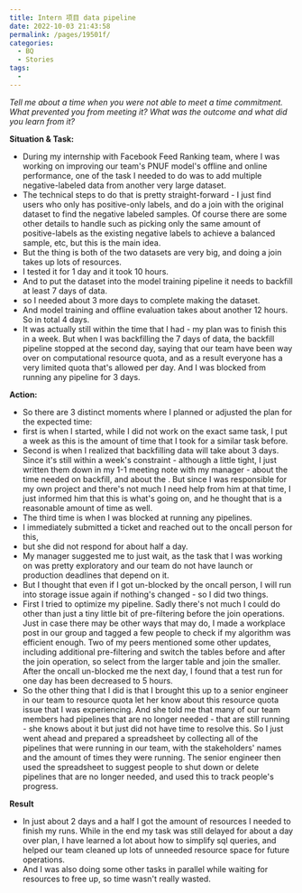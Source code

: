 ```yaml
---
title: Intern 项目 data pipeline
date: 2022-10-03 21:43:58
permalink: /pages/19501f/
categories:
  - BQ
  - Stories
tags:
  - 
---
```


*Tell me about a time when you were not able to meet a time commitment. What prevented you from meeting it? What was the outcome and what did you learn from it?*
  
**Situation & Task:**
- During my internship with Facebook Feed Ranking team, where I was working on improving our team's PNUF model's offline and online performance, one of the task I needed to do was to add multiple negative-labeled data from another very large dataset.
- The technical steps to do that is pretty straight-forward - I just find users who only has positive-only labels, and do a join with the original dataset to find the negative labeled samples. Of course there are some other details to handle such as picking only the same amount of positive-labels as the existing negative labels to achieve a balanced sample, etc, but this is the main idea.
- But the thing is both of the two datasets are very big, and doing a join takes up lots of resources.
- I tested it for 1 day and it took 10 hours.
- And to put the dataset into the model training pipeline it needs to backfill at least 7 days of data.
- so I needed about 3 more days to complete making the dataset.
- And model training and offline evaluation takes about another 12 hours. So in total 4 days.
- It was actually still within the time that I had - my plan was to finish this in a week. But when I was backfilling the 7 days of data, the backfill pipeline stopped at the second day, saying that our team have been way over on computational resource quota, and as a result everyone has a very limited quota that's allowed per day. And I was blocked from running any pipeline for 3 days.

**Action:**

- So there are 3 distinct moments where I planned or adjusted the plan for the expected time:
- first is when I started, while I did not work on the exact same task, I put a week as this is the amount of time that I took for a similar task before.
- Second is when I realized that backfilling data will take about 3 days. Since it's still within a week's constraint - although a little tight, I just written them down in my 1-1 meeting note with my manager - about the time needed on backfill, and about the . But since I was responsible for my own project and there's not much I need help from him at that time, I just informed him that this is what's going on, and he thought that is a reasonable amount of time as well.
- The third time is when I was blocked at running any pipelines.
- I immediately submitted a ticket and reached out to the oncall person for this,
- but she did not respond for about half a day.
- My manager suggested me to just wait, as the task that I was working on was pretty exploratory and our team do not have launch or production deadlines that depend on it.
- But I thought that even if I got un-blocked by the oncall person, I will run into storage issue again if nothing's changed - so I did two things.
- First I tried to optimize my pipeline. Sadly there's not much I could do other than just a tiny little bit of pre-filtering before the join operations. Just in case there may be other ways that may do, I made a workplace post in our group and tagged a few people to check if my algorithm was efficient enough. Two of my peers mentioned some other updates, including additional pre-filtering and switch the tables before and after the join operation, so select from the larger table and join the smaller. After the oncall un-blocked me the next day, I found that a test run for one day has been decreased to 5 hours.
- So the other thing that I did is that I brought this up to a senior engineer in our team to resource quota let her know about this resource quota issue that I was experiencing. And she told me that many of our team members had pipelines that are no longer needed - that are still running - she knows about it but just did not have time to resolve this. So I just went ahead and prepared a spreadsheet by collecting all of the pipelines that were running in our team, with the stakeholders' names and the amount of times they were running. The senior engineer then used the spreadsheet to suggest people to shut down or delete pipelines that are no longer needed, and used this to track people's progress.

**Result**

- In just about 2 days and a half I got the amount of resources I needed to finish my runs. While in the end my task was still delayed for about a day over plan, I have learned a lot about how to simplify sql queries, and helped our team cleaned up lots of unneeded resource space for future operations.
- And I was also doing some other tasks in parallel while waiting for resources to free up, so time wasn't really wasted.
